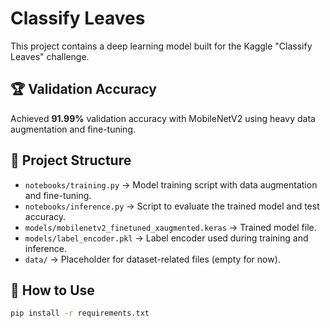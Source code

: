 # Classify Leaves

This project contains a deep learning model built for the Kaggle "Classify Leaves" challenge.

## 🏆 Validation Accuracy

Achieved **91.99%** validation accuracy with MobileNetV2 using heavy data augmentation and fine-tuning.

## 📁 Project Structure

- `notebooks/training.py` → Model training script with data augmentation and fine-tuning.
- `notebooks/inference.py` → Script to evaluate the trained model and test accuracy.
- `models/mobilenetv2_finetuned_xaugmented.keras` → Trained model file.
- `models/label_encoder.pkl` → Label encoder used during training and inference.
- `data/` → Placeholder for dataset-related files (empty for now).

## 🚀 How to Use

```bash
pip install -r requirements.txt
